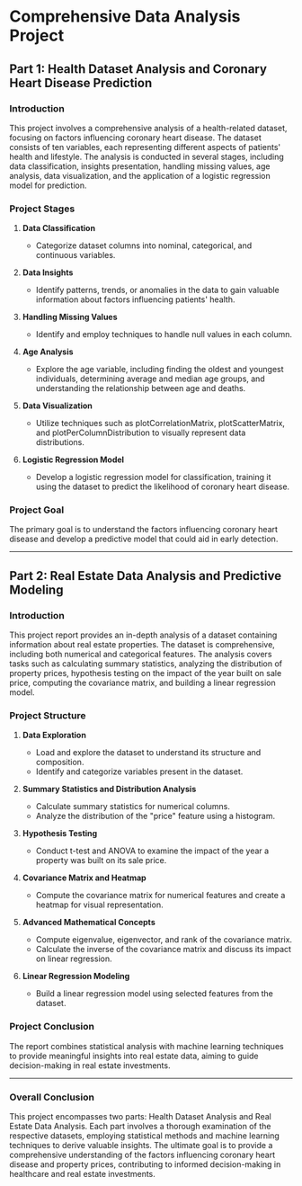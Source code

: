 # Comprehensive Data Analysis Project

## Part 1: Health Dataset Analysis and Coronary Heart Disease Prediction

### Introduction

This project involves a comprehensive analysis of a health-related dataset, focusing on factors influencing coronary heart disease. The dataset consists of ten variables, each representing different aspects of patients' health and lifestyle. The analysis is conducted in several stages, including data classification, insights presentation, handling missing values, age analysis, data visualization, and the application of a logistic regression model for prediction.

### Project Stages

1. **Data Classification**
   - Categorize dataset columns into nominal, categorical, and continuous variables.

2. **Data Insights**
   - Identify patterns, trends, or anomalies in the data to gain valuable information about factors influencing patients' health.

3. **Handling Missing Values**
   - Identify and employ techniques to handle null values in each column.

4. **Age Analysis**
   - Explore the age variable, including finding the oldest and youngest individuals, determining average and median age groups, and understanding the relationship between age and deaths.

5. **Data Visualization**
   - Utilize techniques such as plotCorrelationMatrix, plotScatterMatrix, and plotPerColumnDistribution to visually represent data distributions.

6. **Logistic Regression Model**
   - Develop a logistic regression model for classification, training it using the dataset to predict the likelihood of coronary heart disease.

### Project Goal

The primary goal is to understand the factors influencing coronary heart disease and develop a predictive model that could aid in early detection.

---

## Part 2: Real Estate Data Analysis and Predictive Modeling

### Introduction

This project report provides an in-depth analysis of a dataset containing information about real estate properties. The dataset is comprehensive, including both numerical and categorical features. The analysis covers tasks such as calculating summary statistics, analyzing the distribution of property prices, hypothesis testing on the impact of the year built on sale price, computing the covariance matrix, and building a linear regression model.

### Project Structure

1. **Data Exploration**
   - Load and explore the dataset to understand its structure and composition.
   - Identify and categorize variables present in the dataset.

2. **Summary Statistics and Distribution Analysis**
   - Calculate summary statistics for numerical columns.
   - Analyze the distribution of the "price" feature using a histogram.

3. **Hypothesis Testing**
   - Conduct t-test and ANOVA to examine the impact of the year a property was built on its sale price.

4. **Covariance Matrix and Heatmap**
   - Compute the covariance matrix for numerical features and create a heatmap for visual representation.

5. **Advanced Mathematical Concepts**
   - Compute eigenvalue, eigenvector, and rank of the covariance matrix.
   - Calculate the inverse of the covariance matrix and discuss its impact on linear regression.

6. **Linear Regression Modeling**
   - Build a linear regression model using selected features from the dataset.

### Project Conclusion

The report combines statistical analysis with machine learning techniques to provide meaningful insights into real estate data, aiming to guide decision-making in real estate investments.

---

### Overall Conclusion

This project encompasses two parts: Health Dataset Analysis and Real Estate Data Analysis. Each part involves a thorough examination of the respective datasets, employing statistical methods and machine learning techniques to derive valuable insights. The ultimate goal is to provide a comprehensive understanding of the factors influencing coronary heart disease and property prices, contributing to informed decision-making in healthcare and real estate investments.
